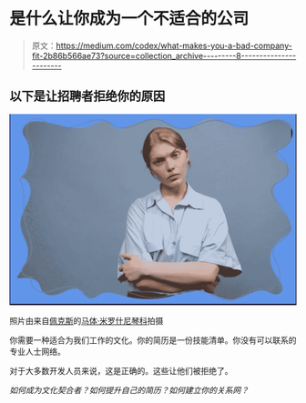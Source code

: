 # 是什么让你成为一个不适合的公司

> 原文：<https://medium.com/codex/what-makes-you-a-bad-company-fit-2b86b566ae73?source=collection_archive---------8----------------------->

## 以下是让招聘者拒绝你的原因

![](img/b3ca47032fd54cecc3ff393dfb439cd2.png)

照片由来自[佩克斯](https://www.pexels.com/photo/fashion-man-person-people-8727442/?utm_content=attributionCopyText&utm_medium=referral&utm_source=pexels)的[马体·米罗什尼琴科](https://www.pexels.com/@tima-miroshnichenko?utm_content=attributionCopyText&utm_medium=referral&utm_source=pexels)拍摄

你需要一种适合为我们工作的文化。你的简历是一份技能清单。你没有可以联系的专业人士网络。

对于大多数开发人员来说，这是正确的。这些让他们被拒绝了。

*如何成为文化契合者？如何提升自己的简历？如何建立你的关系网？*